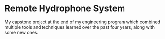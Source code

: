 # Remote Hydrophone System
My capstone project at the end of my engineering program which combined multiple tools and techniques learned over the past four years, along with some new ones.
